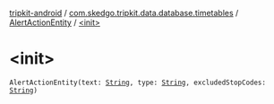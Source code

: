[tripkit-android](../../index.md) / [com.skedgo.tripkit.data.database.timetables](../index.md) / [AlertActionEntity](index.md) / [&lt;init&gt;](./-init-.md)

# &lt;init&gt;

`AlertActionEntity(text: `[`String`](https://kotlinlang.org/api/latest/jvm/stdlib/kotlin/-string/index.html)`, type: `[`String`](https://kotlinlang.org/api/latest/jvm/stdlib/kotlin/-string/index.html)`, excludedStopCodes: `[`String`](https://kotlinlang.org/api/latest/jvm/stdlib/kotlin/-string/index.html)`)`